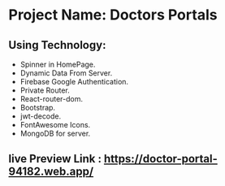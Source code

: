 # Project Name: Doctors Portals


## Using Technology:
* Spinner in HomePage.
* Dynamic Data From Server.
* Firebase Google Authentication.
* Private Router.
* React-router-dom.
* Bootstrap.
* jwt-decode.
* FontAwesome Icons.
* MongoDB for server.

## live Preview Link : https://doctor-portal-94182.web.app/